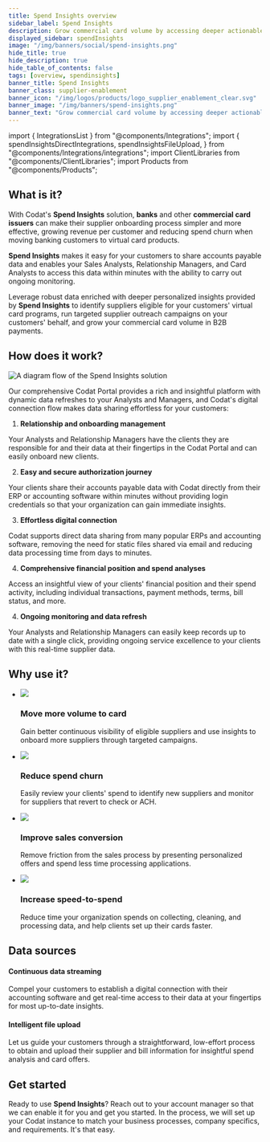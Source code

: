 ```yaml
---
title: Spend Insights overview
sidebar_label: Spend Insights
description: Grow commercial card volume by accessing deeper actionable vendor and spend insights from your customers
displayed_sidebar: spendInsights
image: "/img/banners/social/spend-insights.png"
hide_title: true
hide_description: true
hide_table_of_contents: false
tags: [overview, spendinsights]
banner_title: Spend Insights
banner_class: supplier-enablement
banner_icon: "/img/logos/products/logo_supplier_enablement_clear.svg"
banner_image: "/img/banners/spend-insights.png"
banner_text: "Grow commercial card volume by accessing deeper actionable vendor and spend insights from your customers"
---
```


import { IntegrationsList } from "@components/Integrations";
import {
  spendInsightsDirectIntegrations,
  spendInsightsFileUpload,
} from "@components/Integrations/integrations";
import ClientLibraries from "@components/ClientLibraries";
import Products from "@components/Products";

## What is it?

With Codat's **Spend Insights** solution, **banks** and other **commercial card issuers** can make their supplier onboarding process simpler and more effective, growing revenue per customer and reducing spend churn when moving banking customers to virtual card products.

**Spend Insights** makes it easy for your customers to share accounts payable data and enables your Sales Analysts, Relationship Managers, and Card Analysts to access this data within minutes with the ability to carry out ongoing monitoring.

Leverage robust data enriched with deeper personalized insights provided by **Spend Insights** to identify suppliers eligible for your customers' virtual card programs, run targeted supplier outreach campaigns on your customers' behalf, and grow your commercial card volume in B2B payments.

## How does it work?

![A diagram flow of the Spend Insights solution](/img/spend-insights/se-overview-diagram.png)

Our comprehensive Codat Portal provides a rich and insightful platform with dynamic data refreshes to your Analysts and Managers, and Codat's digital connection flow makes data sharing effortless for your customers:

1. **Relationship and onboarding management**

Your Analysts and Relationship Managers have the clients they are responsible for and their data at their fingertips in the Codat Portal and can easily onboard new clients.

2. **Easy and secure authorization journey**

Your clients share their accounts payable data with Codat directly from their ERP or accounting software within minutes without providing login credentials so that your organization can gain immediate insights.

3. **Effortless digital connection**

Codat supports direct data sharing from many popular ERPs and accounting software, removing the need for static files shared via email and reducing data processing time from days to minutes.

4. **Comprehensive financial position and spend analyses**

Access an insightful view of your clients' financial position and their spend activity, including individual transactions, payment methods, terms, bill status, and more.

4. **Ongoing monitoring and data refresh**

Your Analysts and Relationship Managers can easily keep records up to date with a single click, providing ongoing service excellence to your clients with this real-time supplier data.

## Why use it?

<ul className="card-container col-2">
  <li className="card">
    <div className="header">
      <img
        src="/img/wp-icons/copy-feature-bullet.svg"
        className="mini-icon"
      />
      <h3>Move more volume to card</h3>
    </div>
    <p>
      Gain better continuous visibility of eligible suppliers and use insights to onboard more suppliers through targeted campaigns.
    </p>
  </li>

<li className="card">
  <div className="header">
    <img src="/img/wp-icons/copy-feature-bullet.svg" className="mini-icon" />
    <h3>Reduce spend churn</h3>
  </div>
  <p>
    Easily review your clients' spend to identify new suppliers and monitor for
    suppliers that revert to check or ACH.
  </p>
</li>

<li className="card">
  <div className="header">
    <img src="/img/wp-icons/copy-feature-bullet.svg" className="mini-icon" />
    <h3>Improve sales conversion</h3>
  </div>
  <p>
    Remove friction from the sales process by presenting personalized offers and
    spend less time processing applications.
  </p>
</li>

<li className="card">
  <div className="header">
    <img src="/img/wp-icons/copy-feature-bullet.svg" className="mini-icon" />
    <h3>Increase speed-to-spend</h3>
  </div>
  <p>
    Reduce time your organization spends on collecting, cleaning, and processing
    data, and help clients set up their cards faster.
  </p>
</li>

</ul>

## Data sources

#### Continuous data streaming

Compel your customers to establish a digital connection with their accounting software and get real-time access to their data at your fingertips for most up-to-date insights.

<IntegrationsList integrations={spendInsightsDirectIntegrations} />

#### Intelligent file upload

Let us guide your customers through a straightforward, low-effort process to obtain and upload their supplier and bill information for insightful spend analysis and card offers.

<IntegrationsList integrations={spendInsightsFileUpload} />

## Get started

Ready to use **Spend Insights**? Reach out to your account manager so that we can enable it for you and get you started. In the process, we will set up your Codat instance to match your business processes, company specifics, and requirements. It's that easy.
